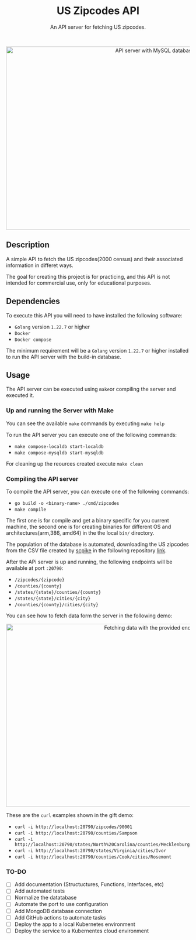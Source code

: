 <p align="center">
    <h1 align="center">US Zipcodes API</h1>
    <p align="center">An API server for fetching US zipcodes.</p>
    <br>
    <p align="center">
        <img src="./demos/render1726338999898.gif" alt="API server with MySQL database" width="800" height="500">
    </p>
</p>

## Description
A simple API to fetch the US zipcodes(2000 census) and their associated information in differet ways.

The goal for creating this project is for practicing, and this API is not intended for commercial use, only for educational purposes.

## Dependencies

To execute this API you will need to have installed the following software:
* `Golang` version `1.22.7` or higher
* `Docker`
* `Docker compose`

The minimum requirement will be a `Golang` version `1.22.7` or higher installed to run the API server with the build-in database.

## Usage

The API server can be executed using `make`or compiling the server  and executed it.

### Up and running the Server with Make
You can see the available `make` commands by executing `make help`

To run the API server you can execute one of the following commands:

* `make compose-localdb start-localdb`
* `make compose-mysqldb start-mysqldb`

For cleaning up the reources created execute `make clean`

### Compiling the API server

To compile the API server, you can execute one of the following commands:

* `go build -o <binary-name> ./cmd/zipcodes`
* `make compile`

The first one is for compile and get a binary specific for you current machine, the second one is for creating binaries for different OS and architectures(arm,386, amd64) in the the local `bin/` directory.

The population of the database is automated, downloading the US zipcodes from the CSV file created by [scpike](https://github.com/scpike) in the following repository [link](https://github.com/scpike/us-state-county-zip).

After the APi server is up and running, the following endpoints will be available at port `:20790`:

* `/zipcodes/{zipcode}`
* `/counties/{county}`
* `/states/{state}/counties/{county}`
* `/states/{state}/cities/{city}`
* `/counties/{county}/cities/{city}`

You can see how to fetch data form the server in the following demo:

<p align="center">
    <img src="./demos/render1726343642493.gif" alt="Fetching data with the provided endpoints" width="800" height="500">
</p>

These are the `curl` examples shown in the gift demo:

* `curl -i http://localhost:20790/zipcodes/90001`
* `curl -i http://localhost:20790/counties/Sampson`
* `curl -i http://localhost:20790/states/North%20Carolina/counties/Mecklenburg`
* `curl -i http://localhost:20790/states/Virginia/cities/Ivor`
* `curl -i http://localhost:20790/counties/Cook/cities/Rosemont`

### TO-DO

* [ ] Add documentation (Structuctures, Functions, Interfaces, etc)
* [ ] Add automated tests
* [ ] Normalize the datatabase
* [ ] Automate the port to use configuration
* [ ] Add MongoDB database connection
* [ ] Add GitHub actions to automate tasks
* [ ] Deploy the app to a local Kubernetes environment
* [ ] Deploy the service to a Kubernentes cloud environment